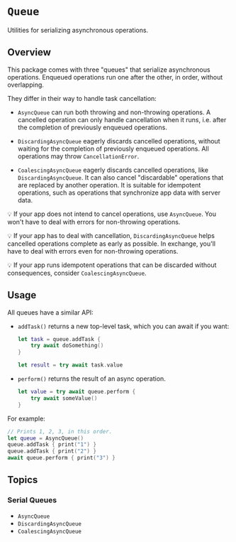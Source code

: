 # ``Queue``

Utilities for serializing asynchronous operations.

## Overview

This package comes with three "queues" that serialize asynchronous operations. Enqueued operations run one after the other, in order, without overlapping.

They differ in their way to handle task cancellation:

- ``AsyncQueue`` can run both throwing and non-throwing operations. A cancelled operation can only handle cancellation when it runs, i.e. after the completion of previously enqueued operations. 

- ``DiscardingAsyncQueue`` eagerly discards cancelled operations, without waiting for the completion of previously enqueued operations. All operations may throw `CancellationError`.

- ``CoalescingAsyncQueue`` eagerly discards cancelled operations, like `DiscardingAsyncQueue`. It can also cancel "discardable" operations that are replaced by another operation. It is suitable for idempotent operations, such as operations that synchronize app data with server data.

💡 If your app does not intend to cancel operations, use ``AsyncQueue``. You won't have to deal with errors for non-throwing operations.

💡 If your app has to deal with cancellation, ``DiscardingAsyncQueue`` helps cancelled operations complete as early as possible. In exchange, you'll have to deal with errors even for non-throwing operations.

💡 If your app runs idempotent operations that can be discarded without consequences, consider ``CoalescingAsyncQueue``. 


## Usage

All queues have a similar API:

- `addTask()` returns a new top-level task, which you can await if you want:

    ```swift
    let task = queue.addTask {
        try await doSomething()
    }
    
    let result = try await task.value
    ```

- `perform()` returns the result of an async operation.

    ```swift
    let value = try await queue.perform {
        try await someValue()
    }
    ```

For example:

```swift
// Prints 1, 2, 3, in this order.
let queue = AsyncQueue()
queue.addTask { print("1") }
queue.addTask { print("2") }
await queue.perform { print("3") }
```

## Topics

### Serial Queues

- ``AsyncQueue``
- ``DiscardingAsyncQueue``
- ``CoalescingAsyncQueue``
